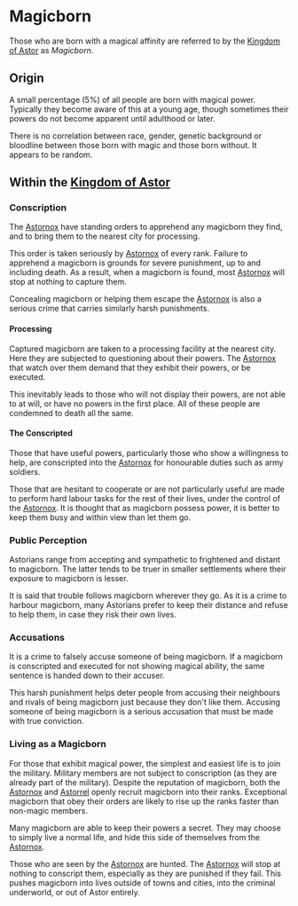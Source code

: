 # Magicborn

Those who are born with a magical affinity are referred to by the [Kingdom of Astor](README.md) as *Magicborn*.

## Origin

A small percentage (5%) of all people are born with magical power. Typically they become aware of this at a young age, though sometimes their powers do not become apparent until adulthood or later.

There is no correlation between race, gender, genetic background or bloodline between those born with magic and those born without. It appears to be random.

## Within the [Kingdom of Astor](README.md)

### Conscription

The [Astornox](organisations/astornox/README.md) have standing orders to apprehend any magicborn they find, and to bring them to the nearest city for processing.

This order is taken seriously by [Astornox](organisations/astornox/README.md) of every rank. Failure to apprehend a magicborn is grounds for severe punishment, up to and including death. As a result, when a magicborn is found, most [Astornox](organisations/astornox/README.md) will stop at nothing to capture them.

Concealing magicborn or helping them escape the [Astornox](organisations/astornox/README.md) is also a serious crime that carries similarly harsh punishments.

#### Processing

Captured magicborn are taken to a processing facility at the nearest city. Here they are subjected to questioning about their powers. The [Astornox](organisations/astornox/README.md) that watch over them demand that they exhibit their powers, or be executed.

This inevitably leads to those who will not display their powers, are not able to at will, or have no powers in the first place. All of these people are condemned to death all the same.

#### The Conscripted

Those that have useful powers, particularly those who show a willingness to help, are conscripted into the [Astornox](organisations/astornox/README.md) for honourable duties such as army soldiers.

Those that are hesitant to cooperate or are not particularly useful are made to perform hard labour tasks for the rest of their lives, under the control of the [Astornox](organisations/astornox/README.md). It is thought that as magicborn possess power, it is better to keep them busy and within view than let them go.

### Public Perception

Astorians range from accepting and sympathetic to frightened and distant to magicborn. The latter tends to be truer in smaller settlements where their exposure to magicborn is lesser.

It is said that trouble follows magicborn wherever they go. As it is a crime to harbour magicborn, many Astorians prefer to keep their distance and refuse to help them, in case they risk their own lives.

### Accusations

It is a crime to falsely accuse someone of being magicborn. If a magicborn is conscripted and executed for not showing magical ability, the same sentence is handed down to their accuser.

This harsh punishment helps deter people from accusing their neighbours and rivals of being magicborn just because they don't like them. Accusing someone of being magicborn is a serious accusation that must be made with true conviction.

### Living as a Magicborn

For those that exhibit magical power, the simplest and easiest life is to join the military. Military members are not subject to conscription (as they are already part of the military). Despite the reputation of magicborn, both the [Astornox](organisations/astornox/README.md) and [Astorrel](organisations/astorrel/README.md) openly recruit magicborn into their ranks. Exceptional magicborn that obey their orders are likely to rise up the ranks faster than non-magic members.

Many magicborn are able to keep their powers a secret. They may choose to simply live a normal life, and hide this side of themselves from the [Astornox](organisations/astornox/README.md).

Those who are seen by the [Astornox](organisations/astornox/README.md) are hunted. The [Astornox](organisations/astornox/README.md) will stop at nothing to conscript them, especially as they are punished if they fail. This pushes magicborn into lives outside of towns and cities, into the criminal underworld, or out of Astor entirely.
